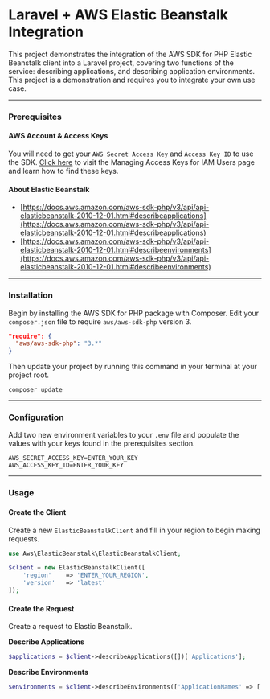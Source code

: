 # Laravel + AWS Elastic Beanstalk Integration

This project demonstrates the integration of the AWS SDK for PHP Elastic Beanstalk client into a Laravel project, covering two functions of the service: describing applications, and describing application environments. This project is a demonstration and requires you to integrate your own use case.
___

### Prerequisites

#### __AWS Account & Access Keys__

You will need to get your `AWS Secret Access Key` and `Access Key ID` to use the SDK. [Click here](https://docs.aws.amazon.com/IAM/latest/UserGuide/id_credentials_access-keys.html?icmpid=docs_iam_console) to visit the Managing Access Keys for IAM Users page and learn how to find these keys.

#### __About Elastic Beanstalk__

* [https://docs.aws.amazon.com/aws-sdk-php/v3/api/api-elasticbeanstalk-2010-12-01.html#describeapplications](https://docs.aws.amazon.com/aws-sdk-php/v3/api/api-elasticbeanstalk-2010-12-01.html#describeapplications)
* [https://docs.aws.amazon.com/aws-sdk-php/v3/api/api-elasticbeanstalk-2010-12-01.html#describeenvironments](https://docs.aws.amazon.com/aws-sdk-php/v3/api/api-elasticbeanstalk-2010-12-01.html#describeenvironments)

___

### Installation

Begin by installing the AWS SDK for PHP package with Composer. Edit your `composer.json` file to require `aws/aws-sdk-php` version 3.

```json
"require": {
  "aws/aws-sdk-php": "3.*"
}
```


Then update your project by running this command in your terminal at your project root.

```
composer update
```

___

### Configuration

Add two new environment variables to your `.env` file and populate the values with your keys found in the prerequisites section.

```
AWS_SECRET_ACCESS_KEY=ENTER_YOUR_KEY
AWS_ACCESS_KEY_ID=ENTER_YOUR_KEY
```

___


### Usage

#### __Create the Client__

Create a new  `ElasticBeanstalkClient` and fill in your region to begin making requests.

```php
use Aws\ElasticBeanstalk\ElasticBeanstalkClient;

$client = new ElasticBeanstalkClient([
    'region'    => 'ENTER_YOUR_REGION',
    'version'   => 'latest'
]);
```

#### __Create the Request__

Create a request to Elastic Beanstalk.

__Describe Applications__

```php
$applications = $client->describeApplications([])['Applications'];
```

 
 __Describe Environments__
 
 ```php
$environments = $client->describeEnvironments(['ApplicationNames' => ['NAME_OF_APPLICATION']])['Environments'];
 ```